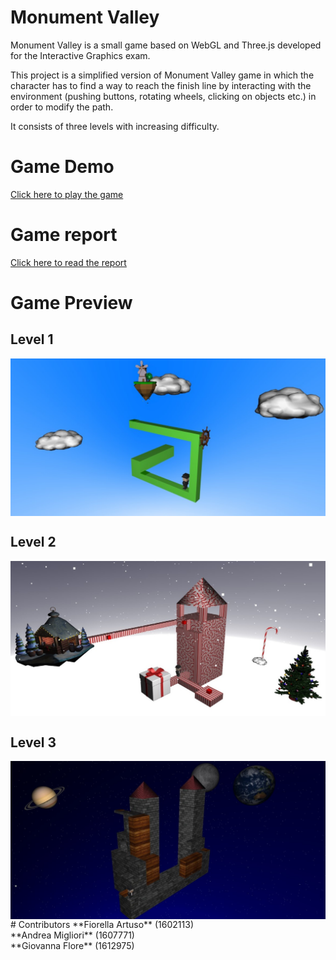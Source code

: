 # Monument Valley
Monument Valley is a small game based on WebGL and Three.js developed for the Interactive Graphics exam.

This project is a simplified version of Monument Valley game in which the character has to find a way to reach the finish line by interacting with the environment (pushing buttons, rotating wheels, clicking on objects etc.) in order to modify the path. 

It consists of three levels with increasing difficulty.
<br>
# Game Demo
[Click here to play the game](https://marcoschaerfcourses.github.io/monument-valley/)
<br>
# Game report
[Click here to read the report](https://github.com/MarcoSchaerfCourses/monument-valley/blob/master/report.pdf)
<br>
# Game Preview
## Level 1
<img align="center" src="./screenshots/level1.jpg">

## Level 2
<img align="center" src="./screenshots/level2.jpg">

## Level 3
<img align="center" src="./screenshots/level3.jpg">
<br>
# Contributors
**Fiorella Artuso** (1602113)<br>
**Andrea Migliori** (1607771)<br>
**Giovanna Flore** (1612975)<br>
